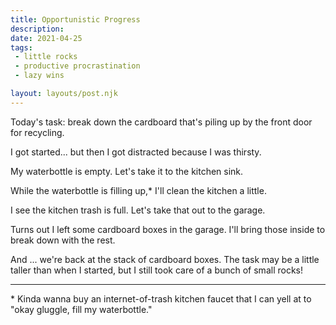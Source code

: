 ```yaml
---
title: Opportunistic Progress
description: 
date: 2021-04-25
tags:
 - little rocks
 - productive procrastination
 - lazy wins

layout: layouts/post.njk
---
```


Today's task: break down the cardboard that's piling up by the front door for recycling.

I got started... but then I got distracted because I was thirsty.

My waterbottle is empty. Let's take it to the kitchen sink.

While the waterbottle is filling up,* I'll clean the kitchen a little.

I see the kitchen trash is full. Let's take that out to the garage.

Turns out I left some cardboard boxes in the garage. I'll bring those inside to break down with the rest.

And ... we're back at the stack of cardboard boxes. The task may be a little taller than when I started, but I still took care of a bunch of small rocks!

---

\* Kinda wanna buy an internet-of-trash kitchen faucet that I can yell at to "okay gluggle, fill my waterbottle."